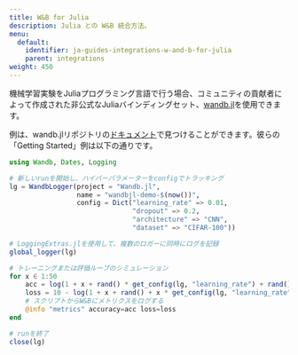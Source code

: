```yaml
---
title: W&B for Julia
description: Julia との W&B 統合方法。
menu:
  default:
    identifier: ja-guides-integrations-w-and-b-for-julia
    parent: integrations
weight: 450
---
```


機械学習実験をJuliaプログラミング言語で行う場合、コミュニティの貢献者によって作成された非公式なJuliaバインディングセット、[wandb.jl](https://github.com/avik-pal/Wandb.jl)を使用できます。

例は、wandb.jlリポジトリの[ドキュメント](https://github.com/avik-pal/Wandb.jl/tree/main/docs/src/examples)で見つけることができます。彼らの「Getting Started」例は以下の通りです。

```julia
using Wandb, Dates, Logging

# 新しいrunを開始し、ハイパーパラメーターをconfigでトラッキング
lg = WandbLogger(project = "Wandb.jl",
                 name = "wandbjl-demo-$(now())",
                 config = Dict("learning_rate" => 0.01,
                               "dropout" => 0.2,
                               "architecture" => "CNN",
                               "dataset" => "CIFAR-100"))

# LoggingExtras.jlを使用して、複数のロガーに同時にログを記録
global_logger(lg)

# トレーニングまたは評価ループのシミュレーション
for x ∈ 1:50
    acc = log(1 + x + rand() * get_config(lg, "learning_rate") + rand() + get_config(lg, "dropout"))
    loss = 10 - log(1 + x + rand() + x * get_config(lg, "learning_rate") + rand() + get_config(lg, "dropout"))
    # スクリプトからW&Bにメトリクスをログする
    @info "metrics" accuracy=acc loss=loss
end

# runを終了
close(lg)
```